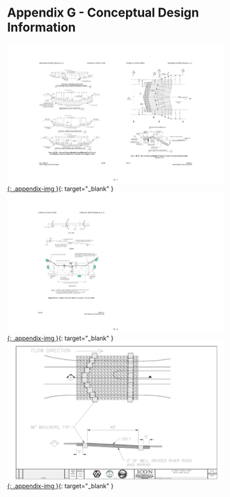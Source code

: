 # Appendix G - Conceptual Design Information

[![appendix g image](assets/img/AppG_Page_169.jpg){: .appendix-img }](assets/img/AppG_Page_169.jpg){: target="_blank" }
[![appendix g image](assets/img/AppG_Page_170.jpg){: .appendix-img }](assets/img/AppG_Page_170.jpg){: target="_blank" }
[![appendix g image](assets/img/AppG_Page_171.jpg){: .appendix-img }](assets/img/AppG_Page_171.jpg){: target="_blank" }